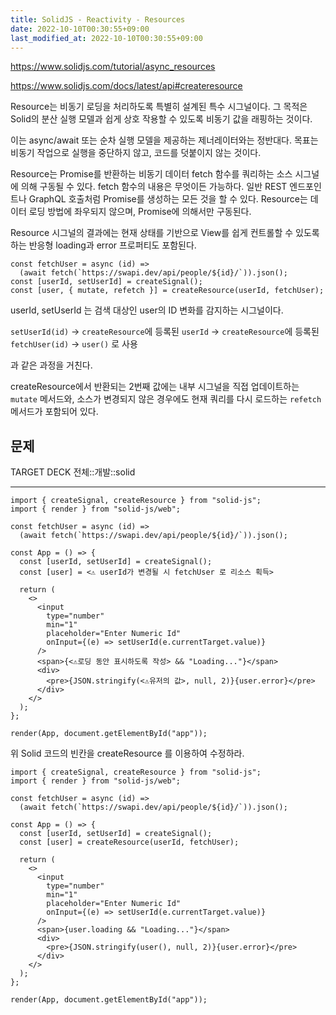 ```yaml
---
title: SolidJS - Reactivity - Resources
date: 2022-10-10T00:30:55+09:00
last_modified_at: 2022-10-10T00:30:55+09:00
---
```


https://www.solidjs.com/tutorial/async_resources

https://www.solidjs.com/docs/latest/api#createresource

Resource는 비동기 로딩을 처리하도록 특별히 설계된 특수 시그널이다. 그 목적은 Solid의 분산 실행 모델과 쉽게 상호 작용할 수 있도록 비동기 값을 래핑하는 것이다.

이는 async/await 또는 순차 실행 모델을 제공하는 제너레이터와는 정반대다. 목표는 비동기 작업으로 실행을 중단하지 않고, 코드를 덧붙이지 않는 것이다.

Resource는 Promise를 반환하는 비동기 데이터 fetch 함수를 쿼리하는 소스 시그널에 의해 구동될 수 있다. fetch 함수의 내용은 무엇이든 가능하다. 일반 REST 엔드포인트나 GraphQL 호출처럼 Promise를 생성하는 모든 것을 할 수 있다. Resource는 데이터 로딩 방법에 좌우되지 않으며, Promise에 의해서만 구동된다.

Resource 시그널의 결과에는 현재 상태를 기반으로 View를 쉽게 컨트롤할 수 있도록 하는 반응형 loading과 error 프로퍼티도 포함된다.

```tsx
const fetchUser = async (id) =>
  (await fetch(`https://swapi.dev/api/people/${id}/`)).json();
const [userId, setUserId] = createSignal();
const [user, { mutate, refetch }] = createResource(userId, fetchUser);
```

userId, setUserId 는 검색 대상인 user의 ID 변화를 감지하는 시그널이다.

`setUserId(id)` -> `createResource`에 등록된 `userId` -> `createResource`에 등록된 `fetchUser(id)` -> `user()` 로 사용

과 같은 과정을 거친다.

createResource에서 반환되는 2번째 값에는 내부 시그널을 직접 업데이트하는 `mutate` 메서드와, 소스가 변경되지 않은 경우에도 현재 쿼리를 다시 로드하는 `refetch` 메서드가 포함되어 있다.

## 문제

TARGET DECK
전체::개발::solid

---

<!--ankiQ-->

```tsx
import { createSignal, createResource } from "solid-js";
import { render } from "solid-js/web";

const fetchUser = async (id) =>
  (await fetch(`https://swapi.dev/api/people/${id}/`)).json();

const App = () => {
  const [userId, setUserId] = createSignal();
  const [user] = <⚠️ userId가 변경될 시 fetchUser 로 리소스 획득>

  return (
    <>
      <input
        type="number"
        min="1"
        placeholder="Enter Numeric Id"
        onInput={(e) => setUserId(e.currentTarget.value)}
      />
      <span>{<⚠️로딩 동안 표시하도록 작성> && "Loading..."}</span>
      <div>
        <pre>{JSON.stringify(<⚠️유저의 값>, null, 2)}{user.error}</pre>
      </div>
    </>
  );
};

render(App, document.getElementById("app"));
```

위 Solid 코드의 빈칸을 createResource 를 이용하여 수정하라.

<!--ankiA-->

```tsx
import { createSignal, createResource } from "solid-js";
import { render } from "solid-js/web";

const fetchUser = async (id) =>
  (await fetch(`https://swapi.dev/api/people/${id}/`)).json();

const App = () => {
  const [userId, setUserId] = createSignal();
  const [user] = createResource(userId, fetchUser);

  return (
    <>
      <input
        type="number"
        min="1"
        placeholder="Enter Numeric Id"
        onInput={(e) => setUserId(e.currentTarget.value)}
      />
      <span>{user.loading && "Loading..."}</span>
      <div>
        <pre>{JSON.stringify(user(), null, 2)}{user.error}</pre>
      </div>
    </>
  );
};

render(App, document.getElementById("app"));
```

<!--ankiE-->
<!--ID: 1665057833173-->
